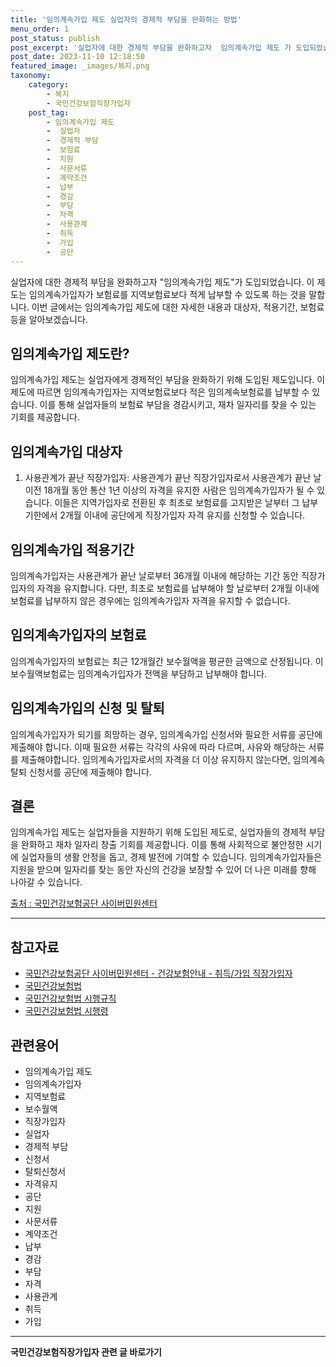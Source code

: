 ```yaml
---
title: '임의계속가입 제도 실업자의 경제적 부담을 완화하는 방법'
menu_order: 1
post_status: publish
post_excerpt: '실업자에 대한 경제적 부담을 완화하고자  임의계속가입 제도 가 도입되었습니다. 이 제도는 임의계속가입자가 보험료를 지역보험료보다 적게 납부할 수 있도록 하는 것을 말합니다. 이번 글에서는 임의계속가입 제도에 대한 자세한 내용과 대상자, 적용기간, 보험료 등을 알아보겠습니다.'
post_date: 2023-11-10 12:18:50
featured_image: _images/복지.png
taxonomy:
    category:
        - 복지
        - 국민건강보험직장가입자
    post_tag:
        - 임의계속가입 제도
        -  실업자
        -  경제적 부담
        -  보험료
        -  지원
        -  사문서류
        -  계약조건
        -  납부
        -  경감
        -  부담
        -  자격
        -  사용관계
        -  취득
        -  가입
        -  공단
---
```



실업자에 대한 경제적 부담을 완화하고자 "임의계속가입 제도"가 도입되었습니다. 이 제도는 임의계속가입자가 보험료를 지역보험료보다 적게 납부할 수 있도록 하는 것을 말합니다. 이번 글에서는 임의계속가입 제도에 대한 자세한 내용과 대상자, 적용기간, 보험료 등을 알아보겠습니다.

## 임의계속가입 제도란?
임의계속가입 제도는 실업자에게 경제적인 부담을 완화하기 위해 도입된 제도입니다. 이 제도에 따르면 임의계속가입자는 지역보험료보다 적은 임의계속보험료를 납부할 수 있습니다. 이를 통해 실업자들의 보험료 부담을 경감시키고, 재차 일자리를 찾을 수 있는 기회를 제공합니다.

## 임의계속가입 대상자
1. 사용관계가 끝난 직장가입자: 사용관계가 끝난 직장가입자로서 사용관계가 끝난 날 이전 18개월 동안 통산 1년 이상의 자격을 유지한 사람은 임의계속가입자가 될 수 있습니다. 이들은 지역가입자로 전환된 후 최초로 보험료를 고지받은 날부터 그 납부기한에서 2개월 이내에 공단에게 직장가입자 자격 유지를 신청할 수 있습니다.

## 임의계속가입 적용기간
임의계속가입자는 사용관계가 끝난 날로부터 36개월 이내에 해당하는 기간 동안 직장가입자의 자격을 유지합니다. 다만, 최초로 보험료를 납부해야 할 날로부터 2개월 이내에 보험료를 납부하지 않은 경우에는 임의계속가입자 자격을 유지할 수 없습니다.

## 임의계속가입자의 보험료
임의계속가입자의 보험료는 최근 12개월간 보수월액을 평균한 금액으로 산정됩니다. 이 보수월액보험료는 임의계속가입자가 전액을 부담하고 납부해야 합니다.

## 임의계속가입의 신청 및 탈퇴
임의계속가입자가 되기를 희망하는 경우, 임의계속가입 신청서와 필요한 서류를 공단에 제출해야 합니다. 이때 필요한 서류는 각각의 사유에 따라 다르며, 사유와 해당하는 서류를 제출해야합니다. 임의계속가입자로서의 자격을 더 이상 유지하지 않는다면, 임의계속탈퇴 신청서를 공단에 제출해야 합니다.

## 결론
임의계속가입 제도는 실업자들을 지원하기 위해 도입된 제도로, 실업자들의 경제적 부담을 완화하고 재차 일자리 창출 기회를 제공합니다. 이를 통해 사회적으로 불안정한 시기에 실업자들의 생활 안정을 돕고, 경제 발전에 기여할 수 있습니다. 임의계속가입자들은 지원을 받으며 일자리를 찾는 동안 자신의 건강을 보장할 수 있어 더 나은 미래를 향해 나아갈 수 있습니다.

[출처 : 국민건강보험공단 사이버민원센터](http://www.nhis.or.kr)

---

## 참고자료
- [국민건강보험공단 사이버민원센터 - 건강보험안내 - 취득/가입 직장가입자](http://www.nhis.or.kr)
- [국민건강보험법](https://www.law.go.kr/%EB%B2%95%EB%A0%B9/국민건강보험법)
- [국민건강보험법 시행규칙](https://www.law.go.kr/%EB%B2%95%EB%A0%B9/국민건강보험법시행규칙)
- [국민건강보험법 시행령](https://www.law.go.kr/%EB%B2%95%EB%A0%B9/국민건강보험법시행령)

## 관련용어
- 임의계속가입 제도
- 임의계속가입자
- 지역보험료
- 보수월액
- 직장가입자
- 실업자
- 경제적 부담
- 신청서
- 탈퇴신청서
- 자격유지
- 공단
- 지원
- 사문서류
- 계약조건
- 납부
- 경감
- 부담
- 자격
- 사용관계
- 취득
- 가입
<!-- wp:separator -->
<hr class="wp-block-separator has-alpha-channel-opacity"/>
<!-- /wp:separator -->

<!-- wp:group {"backgroundColor":"base","layout":{"type":"constrained"}} -->
<div class="wp-block-group has-base-background-color has-background"><!-- wp:paragraph {"align":"center","fontSize":"medium"} -->
<p class="has-text-align-center has-large-font-size"><strong>국민건강보험직장가입자 관련 글 바로가기</strong></p>
<!-- /wp:paragraph -->


<!-- wp:latest-posts
{"categories":[{"id":14901,"count":19,"description":"","link":"https://uknowlaw.com/category/%ea%b5%ad%eb%af%bc%ea%b1%b4%ea%b0%95%eb%b3%b4%ed%97%98%ec%a7%81%ec%9e%a5%ea%b0%80%ec%9e%85%ec%9e%90/","name":"국민건강보험직장가입자","slug":"국민건강보험직장가입자","taxonomy":"category","parent":0,"meta":[],"_links":{"self":[{"href":"https://uknowlaw.com/wp-json/wp/v2/categories/14901"}],"collection":[{"href":"https://uknowlaw.com/wp-json/wp/v2/categories"}],"about":[{"href":"https://uknowlaw.com/wp-json/wp/v2/taxonomies/category"}],"wp:post_type":[{"href":"https://uknowlaw.com/wp-json/wp/v2/posts?categories=14901"}],"curies":[{"name":"wp","href":"https://api.w.org/{rel}","templated":true}]}}],"postsToShow":100,"excerptLength":28,"postLayout":"grid","columns":2,"featuredImageAlign":"left","featuredImageSizeSlug":"large","fontSize":"small"} /--></div>
<!-- /wp:group -->